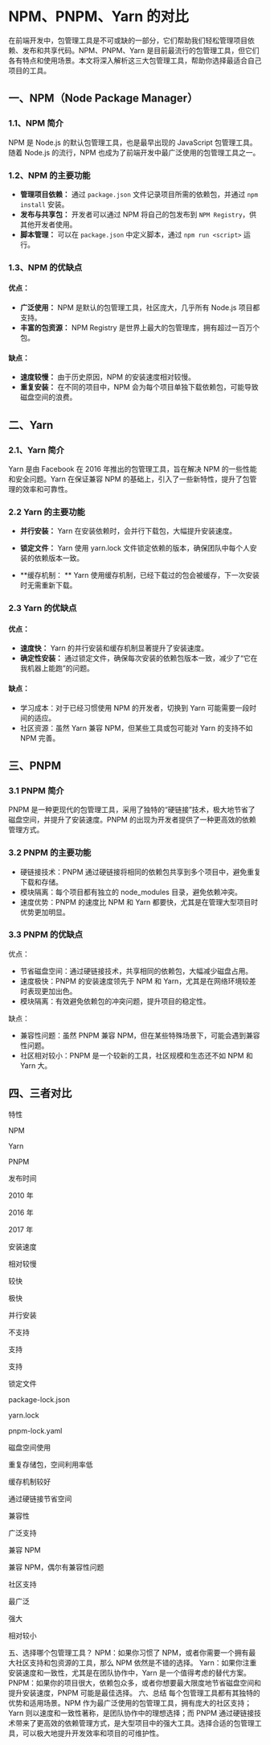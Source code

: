 # NPM、PNPM、Yarn 的对比

在前端开发中，包管理工具是不可或缺的一部分，它们帮助我们轻松管理项目依赖、发布和共享代码。NPM、PNPM、Yarn 是目前最流行的包管理工具，但它们各有特点和使用场景。本文将深入解析这三大包管理工具，帮助你选择最适合自己项目的工具。

## 一、NPM（Node Package Manager）

### 1.1、NPM 简介

NPM 是 Node.js 的默认包管理工具，也是最早出现的 JavaScript 包管理工具。随着 Node.js 的流行，NPM 也成为了前端开发中最广泛使用的包管理工具之一。

### 1.2、NPM 的主要功能

- **管理项目依赖：** 通过 `package.json` 文件记录项目所需的依赖包，并通过 `npm install` 安装。
- **发布与共享包：** 开发者可以通过 NPM 将自己的包发布到 `NPM Registry`，供其他开发者使用。
- **脚本管理：** 可以在 `package.json` 中定义脚本，通过 `npm run <script>` 运行。

### 1.3、NPM 的优缺点

#### 优点：

- **广泛使用：** NPM 是默认的包管理工具，社区庞大，几乎所有 Node.js 项目都支持。
- **丰富的包资源：** NPM Registry 是世界上最大的包管理库，拥有超过一百万个包。
  

#### 缺点：

- **速度较慢：** 由于历史原因，NPM 的安装速度相对较慢。
- **重复安装：** 在不同的项目中，NPM 会为每个项目单独下载依赖包，可能导致磁盘空间的浪费。


## 二、Yarn

### 2.1、Yarn 简介

Yarn 是由 Facebook 在 2016 年推出的包管理工具，旨在解决 NPM 的一些性能和安全问题。Yarn 在保证兼容 NPM 的基础上，引入了一些新特性，提升了包管理的效率和可靠性。

### 2.2 Yarn 的主要功能

- **并行安装：** Yarn 在安装依赖时，会并行下载包，大幅提升安装速度。

- **锁定文件：** Yarn 使用 yarn.lock 文件锁定依赖的版本，确保团队中每个人安装的依赖版本一致。
- **缓存机制： ** Yarn 使用缓存机制，已经下载过的包会被缓存，下一次安装时无需重新下载。

### 2.3 Yarn 的优缺点

#### 优点：

- **速度快：** Yarn 的并行安装和缓存机制显著提升了安装速度。
- **确定性安装：** 通过锁定文件，确保每次安装的依赖包版本一致，减少了“它在我机器上能跑”的问题。

#### 缺点：

- 学习成本：对于已经习惯使用 NPM 的开发者，切换到 Yarn 可能需要一段时间的适应。
- 社区资源：虽然 Yarn 兼容 NPM，但某些工具或包可能对 Yarn 的支持不如 NPM 完善。

## 三、PNPM

### 3.1 PNPM 简介

PNPM 是一种更现代的包管理工具，采用了独特的“硬链接”技术，极大地节省了磁盘空间，并提升了安装速度。PNPM 的出现为开发者提供了一种更高效的依赖管理方式。

### 3.2 PNPM 的主要功能

- 硬链接技术：PNPM 通过硬链接将相同的依赖包共享到多个项目中，避免重复下载和存储。
- 模块隔离：每个项目都有独立的 node_modules 目录，避免依赖冲突。
- 速度优势：PNPM 的速度比 NPM 和 Yarn 都要快，尤其是在管理大型项目时优势更加明显。


### 3.3 PNPM 的优缺点

优点：

- 节省磁盘空间：通过硬链接技术，共享相同的依赖包，大幅减少磁盘占用。
- 速度极快：PNPM 的安装速度领先于 NPM 和 Yarn，尤其是在网络环境较差时表现更加出色。
- 模块隔离：有效避免依赖包的冲突问题，提升项目的稳定性。

缺点：

- 兼容性问题：虽然 PNPM 兼容 NPM，但在某些特殊场景下，可能会遇到兼容性问题。
- 社区相对较小：PNPM 是一个较新的工具，社区规模和生态还不如 NPM 和 Yarn 大。

## 四、三者对比

特性

NPM

Yarn

PNPM

发布时间

2010 年

2016 年

2017 年

安装速度

相对较慢

较快

极快

并行安装

不支持

支持

支持

锁定文件

package-lock.json

yarn.lock

pnpm-lock.yaml

磁盘空间使用

重复存储包，空间利用率低

缓存机制较好

通过硬链接节省空间

兼容性

广泛支持

兼容 NPM

兼容 NPM，偶尔有兼容性问题

社区支持

最广泛

强大

相对较小

五、选择哪个包管理工具？
NPM：如果你习惯了 NPM，或者你需要一个拥有最大社区支持和包资源的工具，那么 NPM 依然是不错的选择。
Yarn：如果你注重安装速度和一致性，尤其是在团队协作中，Yarn 是一个值得考虑的替代方案。
PNPM：如果你的项目很大，依赖包众多，或者你想要最大限度地节省磁盘空间和提升安装速度，PNPM 可能是最佳选择。
六、总结
每个包管理工具都有其独特的优势和适用场景。NPM 作为最广泛使用的包管理工具，拥有庞大的社区支持；Yarn 则以速度和一致性著称，是团队协作中的理想选择；而 PNPM 通过硬链接技术带来了更高效的依赖管理方式，是大型项目中的强大工具。选择合适的包管理工具，可以极大地提升开发效率和项目的可维护性。
